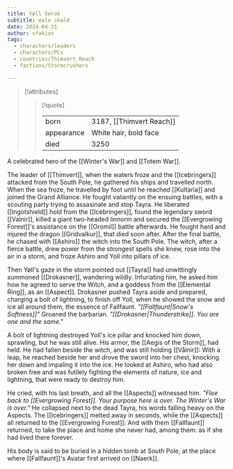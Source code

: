 ```yaml
---
title: Yøll Serok
subtitle: male skald
date: 2024-04-21
author: sfakias
tags:
  - characters/leaders
  - characters/PCs
  - countries/Thimvert Reach
  - factions/Stormcrushers

---
```

> [!attributes]
> 
> > [!quote]
> >
> > | | |
> > | --- | --- |
> > | born | 3187, [[Thimvert Reach]] |
> > | appearance | White hair, bold face |
> > | died | 3250 |

A celebrated hero of the [[Winter's War]] and [[Totem War]].

The leader of [[Thimvert]], when the waters froze and the [[Icebringers]] attacked from the South Pole, he gathered his ships and travelled north. When the sea froze, he travelled by foot until he reached [[Kultaria]] and joined the Grand Alliance. He fought valiantly on the ensuing battles, with a scouting party trying to assasinate and stop Tayra. He liberated [[Ingotshield]] hold from the [[Icebringers]], found the legendary sword [[Valnir]], killed a giant two-headed linnorm and secured the [[Evergrowing Forest]]'s assistance on the [[Oromil]] battle afterwards. He fought hard and injured the dragon [[Gridvalkur]], that died soon after. After the final battle, he chased with [[Ashiro]] the witch into the South Pole. The witch, after a fierce battle, drew power from the strongest spells she knew, rose into the air in a storm, and froze Ashiro and Yoll into pillars of ice.

Then Yøll's gaze in the storm pointed out [[Tayra]] had unwittingly summoned [[Drokasner]], wandering wildly. Infuriating him, he asked him how he agreed to serve the Witch, and a goddess from the [[Elemental Ring]], as an [[Aspect]]. Drokasner pushed Tayra aside and prepared, charging a bolt of lightning, to finish off Yoll, when he showed the snow and ice all around them, the essence of Fallfaunt. _"[[Fallfaunt|Snow's Softness]]"_ Groaned the barbarian. _"[[Drokasner|Thunderstrike]]. You are one and the same."_

A bolt of lightning destroyed Yoll's ice pillar and knocked him down, sprawling, but he was still alive. His armor, the [[Aegis of the Storm]], had held. He had fallen beside the witch, and was still holding [[Vålnir]]: With a leap, he reached beside her and drove the sword into her chest, knocking her down and impaling it into the ice. He looked at Ashiro, who had also broken free and was futilely fighting the elements of nature, ice and lightning, that were ready to destroy him.

He cried, with his last breath, and all the [[Aspects]] witnessed him. _"Flee back to [[Evergrowing Forest]]. Your purpose here is over. The Winter's War is over."_ He collapsed next to the dead Tayra, his words falling heavy on the Aspects. The [[Icebringers]] melted away in seconds, while the [[Aspects]] all returned to the [[Evergrowing Forest]]: And with them [[Fallfaunt]] returned, to take the place and home she never had, among them: as if she had lived there forever.

His body is said to be buried in a hidden tomb at South Pole, at the place where [[Fallfaunt]]'s Avatar first arrived on [[Naerk]].